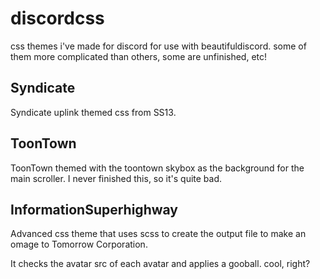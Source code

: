 # discordcss
css themes i've made for discord for use with beautifuldiscord. some of them more complicated than others, some are unfinished, etc!

## Syndicate

Syndicate uplink themed css from SS13.

## ToonTown

ToonTown themed with the toontown skybox as the background for the main scroller. I never finished this, so it's quite bad.

## InformationSuperhighway

Advanced css theme that uses scss to create the output file to make an omage to Tomorrow Corporation.

It checks the avatar src of each avatar and applies a gooball. cool, right?
